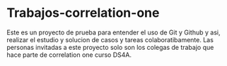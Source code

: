 # Trabajos-correlation-one
Este es un proyecto de prueba para entender el uso de Git y Github y asi, realizar el estudio y solucion de casos y tareas colaboratibamente.
Las personas invitadas a este proyecto solo son los colegas de trabajo que hace parte de correlation one curso DS4A.
